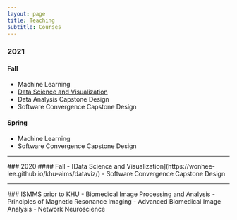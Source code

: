 ```yaml
---
layout: page
title: Teaching
subtitle: Courses
---
```

### 2021
#### Fall
- Machine Learning
- [Data Science and Visualization](https://wonhee-lee.github.io/khu-aims/dataviz/)
- Data Analysis Capstone Design
- Software Convergence Capstone Design

#### Spring
- Machine Learning
- Software Convergence Capstone Design

<hr>
### 2020
#### Fall
- [Data Science and Visualization](https://wonhee-lee.github.io/khu-aims/dataviz/)
- Software Convergence Capstone Design 

<hr>
### ISMMS prior to KHU
- Biomedical Image Processing and Analysis 
- Principles of Magnetic Resonance Imaging
- Advanced Biomedical Image Analysis
- Network Neuroscience
